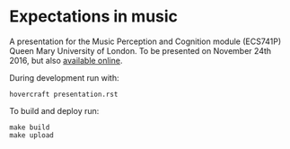 # Expectations in music

 A presentation for the Music Perception and Cognition module (ECS741P) Queen Mary University of London. To be presented on November 24th 2016, but also [available online](public.tomgurion.me/mpc-presentation/).

 During development run with:

    hovercraft presentation.rst

To build and deploy run:

    make build
    make upload
